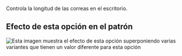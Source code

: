 Controla la longitud de las correas en el escritorio.

## Efecto de esta opción en el patrón

![Esta imagen muestra el efecto de esta opción superponiendo varias variantes que tienen un valor diferente para esta opción](albert\_chestdepth\_sample.svg "Efecto de esta opción en el patrón")
